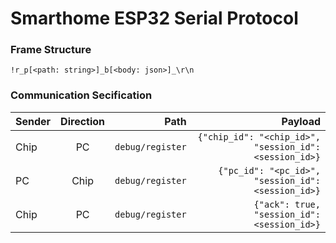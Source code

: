# Smarthome ESP32 Serial Protocol

### Frame Structure
`!r_p[<path: string>]_b[<body: json>]_\r\n`

### Communication Secification

| Sender         | Direction    | Path               | Payload
| :------------- | :----------: | -----------:       | -----------:
| Chip           | PC           | `debug/register`   | `{"chip_id": "<chip_id>", "session_id": <session_id>}`
| PC             | Chip         | `debug/register`   | `{"pc_id": "<pc_id>", "session_id": <session_id>}`
| Chip           | PC           | `debug/register`   | `{"ack": true, "session_id": <session_id>}`